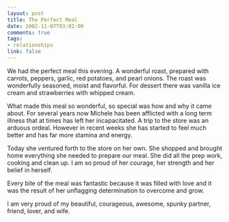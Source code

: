 ```yaml
--- 
layout: post
title: The Perfect Meal
date: 2002-11-07T03:02:00
comments: true
tags:
- relationships
link: false
---
```

We had the perfect meal this evening. A wonderful roast, prepared with carrots, peppers, garlic, red potatoes, and pearl onions. The roast was wonderfully seasoned, moist and flavorful.  For dessert there was vanilla ice cream and strawberries with whipped cream.

What made this meal so wonderful, so special was how and why it came about. For several years now Michele has been afflicted with a long term illness that at times has left her incapacitated. A trip to the store was an arduous ordeal. However in recent weeks she has started to feel much better and has far more stamina and energy.

Today she ventured forth to the store on her own. She shopped and brought home everything she needed to prepare our meal. She did all the prep work, cooking and clean up. I am so proud of her courage, her strength and her belief in herself.

Every bite of the meal was fantastic because it was filled with love and it was the result of her unflagging determination to overcome and grow.

I am very proud of my beautiful, courageous, awesome, spunky partner, friend, lover, and wife.


